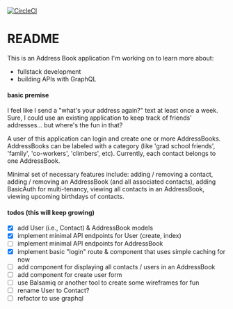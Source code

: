 [![CircleCI](https://circleci.com/gh/cmhnk/snail.svg?style=shield)](https://circleci.com/gh/cmhnk/snail)

# README

This is an Address Book application I'm working on to learn more about:
- fullstack development
- building APIs with GraphQL


#### basic premise

I feel like I send a "what's your address again?" text at least once a week. Sure, I could use an existing application to keep track of friends' addresses... but where's the fun in that?

A user of this application can login and create one or more AddressBooks. AddressBooks can be labeled with a category (like 'grad school friends', 'family', 'co-workers', 'climbers', etc). Currently, each contact belongs to one AddressBook.

Minimal set of necessary features include: adding / removing a contact, adding / removing an AddressBook (and all associated contacts), adding BasicAuth for multi-tenancy, viewing all contacts in an AddressBook, viewing upcoming birthdays of contacts.


#### todos (this will keep growing)

- [x] add User (i.e., Contact) & AddressBook models
- [x] implement minimal API endpoints for User (create, index)
- [ ] implement minimal API endpoints for AddressBook
- [x] implement basic "login" route & component that uses simple caching for now
- [ ] add component for displaying all contacts / users in an AddressBook
- [ ] add component for create user form
- [ ] use Balsamiq or another tool to create some wireframes for fun
- [ ] rename User to Contact?
- [ ] refactor to use graphql